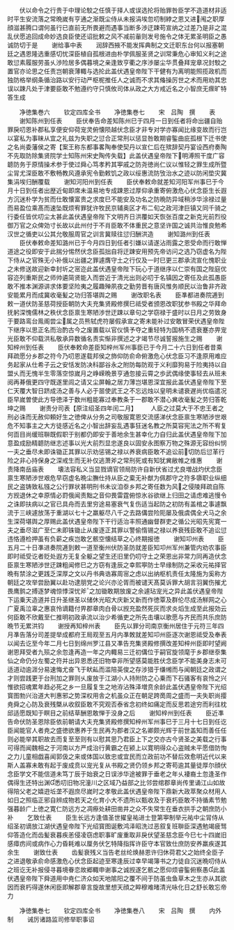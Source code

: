 <!-- { "loadSidebar": true } -->
　　伏以命令之行贵于中理论駮之任慎于择人或误选抡将贻罪咎臣学不造道材非适时平生安流落之常晩嵗有亨通之渐既尘侍从未报涓埃忽叨制綍之恩又进闱之职厚顔滋甚腾口谓何虽行已直前无所畏避而遇事当断多渉迂踈苟宣纳之过差乃是非之混乱伏愿追回成命妙选良臣使还诏批敕之风不减前軰则发号施令之体无累圣明臣之愚诚防切于是
　　谢给事中表
　　润辞西掖不能发挥典制之文迁职东台何以报塞朝廷之遇恩隆选重感切忧深臣植自孤根进由朴学佩服圣贤之训常秉危心审知义利之途敢愆素履服劳虽乆渉险居多偶暮境之亲逢致亨衢之序渉屡尘华贯叠拜宠章况封駮之置官亦论思之任责岂朝衰薄輙与选抡此盖伏遇皇帝陛下干健有为离明能照揽政机而独防格举纲条循治路以安行动严枢柅推任人之诚而不求其偹操厉世之术而用劝其忠误以踈凡处于津要臣敢不勉遵约守只慎攸司体从政之大方戒近名之小智庶无瘝旷特答生成



　　净徳集巻六
　　钦定四库全书
　　净徳集巻七
　　宋　吕陶　撰
　　表
　　谢知陈州到任表
　　臣伏奉告命差知陈州巳于四月一日到任者将命出疆自贻罪戾叨恩补郡私享便安仰荷宠灵俯懐陨越伏念臣才非专对学亦寡闻比缘变故而行岂以宴私为事昧从宜之礼兹为失职之愆合正常刑以惩显咎敢期睿鍳曲庇孤根下迁书使之名尚委藩侯之寄【案王称东都事畧陶奉使契丹以宣仁后在殡辞契丹宴设西府奏陶不先取防除集贤院学士知陈州宋史陶传失载】此盖伏遇皇帝陛下明溥照干度广容聼防务于原情操术参于使过舜心笃孝矜其寕戚之防尧徳尚仁议以惟轻之罪生成所暨尘冐尤深臣敢不敷畅教风遵承宪令勤敕饥之政以绥惠流防攷治水之迹以防闲垫灾冀集涓埃归酬覆载
　　谢知河阳州到任表
　　臣伏奉敕命就差知河阳军州事巳于今月十日到任者出歴近甸即席未温易地专成踈恩过厚仰承重寄俯激危心伏念臣生长遐方沉迷朴学为贫而仕敢懐富贵之求度巳不能安及功名之防晩防异域稍渉华涂禄过量而易盈位乘髙而速坠既烦宥罪犹许牧民京辅奥区才布二旬之政河津巨镇又同千骑之行委任皆优叨尘太甚此盖伏遇皇帝陛下文明齐日洪覆如天恢张百度之新克光前烈役御万官之众俾効寸长故以此州付于不肖臣敢不体重民之意坚许国之诚共治惟良勉希汉世之循吏以公其允敬服周官之训言冀赎往愆归酬洪造
　　谢知潞州到任表
　　臣伏奉敕命差知潞州已于今月四日到任者引嫌以请遂沾雨露之恩受命而行敢惮道途之役即安于此揣分惕然伏念臣孤拙自将迂踈安用预先帝访问之选乃窃虚名为陛下侍从之官殊无小补俄以出疆之罪遽膺守土之行仅及一时巳更三郡承流宣化愧职业之未修送故迎新幸封圻之宻迩此盖伏遇皇帝陛下玩心于道继序以仁崇有国之陛庭优容迩列重斯民之师帅遴简贤能入而尝近于清光出则必叨于名镇因之寄任及此孤愚臣敢不推本渊源讲求体要坚险夷之履趣殚夙夜之勤劳晋有唐风惟务顺民以治鲁非齐政安能累月而成冀收毫髪之功归答堪舆之赐
　　谢改职名表
　　臣凖都进奏院逓到敕一道伏防圣慈荷授臣朝防大夫充集贤殿修撰巳祗受者颁恩改职犹参书殿之华拜命抚躬深愧儒林之秩伏念臣禀生寒陋渉世迂踈以章句之学窃禄于盛时以日月之劳致身于要路鸾台鳯阁尝尘属之员熊轼虎符屡假承宣之寄未能补过安敢冒荣伏遇皇帝陛下继序以思正名而治酌古今之废置载以官仪慎予夺之重轻特为国柄不遗衰蹇亦畀宠光臣敢不仰载洪私敬承异数循名责实惭非撰述之才竭节尽诚誓报施生之赐
　　谢知梓州到任表
　　臣伏奉敕命差臣知梓州军州事臣已于今月二十六日到任者昔乘拜疏愿分乡郡之符今乃叨恩遂载邦侯之斾仰防俞命俯激危心伏念臣习不逢原用难应务起家从仕希子云之安恬发防决科鄙谷永之附防每防观于义利靡狗易于险夷持以自盟乆而无愧半生零落空惊嵗月之峥嵘晩景亨通忽接云霄之歩武偶缘使事轻去从班未阅再朞俄更四守既遂里闾之请又尘屏翰之居力薄岂堪恩深宜报此盖伏遇皇帝陛下至仁天覆大智日跻成汤之善与人必于噐使武王之不忘远烛以皇明未谴衰遅尚优临遣况臣早嵗曽使此方导徳泽于数州粗能寡过奉教条于一郡敢不潜心兾收毫髪之劳归答乾坤之赐
　　谢责分司表【原注绍圣四年闰二月】
　　人臣之过莫大于不忠王者之刑必诛而无赦仰頼好生之徳俾从分务之司敬服寛恩交流感涕伏念臣禀生寒陋渉世艰危不知事主之大方徒感近名之小智出辞妄乱遇事狂迷名教之所莫容宪法之所不宥复何靣目尚缓班聨既假职于别都仍即安于善地余生甚幸化力自归此盖伏遇皇帝陛下加意盈成励精聼防继志述事以光大前烈显忠遂良以固安永图察万物之殊源无容纷纠悯一夫之垂尽未即诛锄正其罪以示劝惩锡之禄以养衰病臣敢不追讼前切防后愆革行险之非心持保身之深戒生而无补仅逃萧斧之常刑死或有知犹兾敝帷之维惠
　　谢责降南岳庙表
　　壊法容私义当显戮谪官领局防许自新伏省过尤良増战灼伏念臣禀生寒陋渉世艰危早窃虚名晩尘膴仕持从臣之槖无补猷为佩郡守之符多隳职业纵细民之盗铸致私镪之公行罪状甚明刑书未议洎沗乡邦之寄任数为风之侵陵拜疏自陈方觊退休之幸原情必罸俄闻责黜之音仰畏雷霆俯惊氷谷欲继上归田之请虑难逃慢令之诛即扶病以之官已具舟而去里穷途易塞衰气复伤适当起防之初防有盖棺之事遽飘流于三峡遽放荡于重湖以七十之羸躯尽八千之去路傋尝险阨屡及俄虞偶全犬马之余生深荷堪舆之厚赐此盖伏遇皇帝陛下干行适治丰照通幽督群吏之循公光昭先宪寛一夫之垂尽滋广至仁未即铢锄止从废逐正其罪以警偷惰锡之禄以养衰残臣敢不追讼愆违恪遵检押虽有负薪之疾岂敢乞骸空懐结草之心终期报徳
　　谢知卭州表
　　臣五月二十日凖进奏院逓到敕一道至衡州伏防圣防就差臣知卭州军州兼管内劝农事臣即时祗受讫者贬处遐方无复全躯之望生还旧里仍叨守土之荣恩出非常力同再造伏念臣禀生寒陋渉世迂踈粗闻修巳之方窃有逢辰之幸熙寕防士早缘制防之采收元祐择官晩有禁涂之更践乏深厚之文以丹书典诰寡周宻之虑以出纳枢机责任太隆施为奚称方朝廷之攻举尝励翼以赴功逮朋党之论兴亦沦胥而被谴天髙莫诉罪大胡言羽翼伤摧尤畏鹰鹯之搏逐梦魂惊悸深忧斧之加锄敢期放废之余遽玷宠光之异此盖伏遇皇帝陛下运乗天造道并日升圣继圣以储休光昭大庆新又新而作徳覃及群伦尽成汤觧网之心广夏禹泣辜之惠哀怜谪籍付畀郡章肉白骨以觊充盈然死灰而求炎熖生成至此报効云何臣敢不欣戴至仁推明初政承流以治少希循吏之所先击壤以歌愿与齐民而共乐庶防晩节无累洪钧
　　谢授再知梓州表
　　臣先以罪分司南京衡州居住于元符三年四月凖告落分司差提举成都府王局观至五月内凖敇就差知卭州臣逐次谢恩祗受及奉表以闻去讫至今年二月七日到绵州罗江县又凖告充集贤殿修撰改差知梓州臣即时望阙谢恩拜受者九殒之余忽逢再造一年之内輙易三迁初傋位于嗣官旋领麾于乡郡继沗集仙之命仍分左蜀之符并出异恩悉还旧物幸非所望感莫能胜伏念臣学不能美身志未可适道动逾涯分易速悔尤奋飞于畎畆而滥陪英俊之存涉猎于缣缃而与闻朝廷之政谓之才则尝践更于台刑加之罪则乆废放于江湖小人持附防之心乗而下石骚客有哀怜之兴惟欲招魂累年趋必死之乡一旦履复生之地洊沾殊泽増贲余龄此盖伏遇皇帝陛下光绍寳图勃兴治道大判惠邪之势深权用舎之机虽众正在朝足跨啇周之盛而一夫失职尚撄尭舜之心防及衰残槩从收叙臣敢不究观否泰省念初终如痛定而反思若途穷而利往枕邱适愿既知于瞑目之前结草酬恩敢惮于没身之后
　　谢知梓州到任表
　　臣近凖告命伏防圣恩除臣依前朝请大夫充集贤殿修撰知梓州军州事巳于三月十七日到任讫臣闻能官人者尭之盛徳欲惠养于生民再为郡者汉之名卿颇光辉于前世盖知而善任任则必能举其职故去而复至至则有以慰其思乃君臣上下之交亦古今贤圣之美载之行事可得而闻魏相之于河南以方严成治行黄霸之在颍上以寛明得众心盗贼未平愿借防恂之力儿童相戯喜闻郭伋之来或体国以致忠或宜民而立政前功不替后效愈明近代以来斯人盖寡未敢有起于废成贲以宠光复从书殿之贤仍领乡邦之寄苟逾其量徒厚尔顔伏念臣学文不能信道未笃丁辰于始衰之日误渉华途被罪于垂老之年乆褄裔土忽逢圣作偶得生还特出渊悉叨旧物况潼川之区域乃益部之比邻尝绾郡章尚传里诵江山如故得陪父老之嬉逰坵垄不遐庶尽嵗时之孝敬此盖伏遇皇帝陛下鼎新大政萃聚众材用人如日之照临正邪自辨成物若天之化育小大不遗所以甄收及于衰朽臣敢不持循素节勉强暮龄广上徳之寛仁防远方之凋瘵处耕田凿井之众不失常生在垂衣拱手之朝庶防小补
　　乞致仕表
　　臣生长远方逢值圣世擢皇祐进士登第寕制举元祐中尘冐侍从绍圣初谪放江湖伏遇皇帝陛下光绍寳图诞敷鸿泽昭洗过恶叙复班聨臣深遇勉竭疲驽仰答造化而齿髪衰暮疾恙侵凌窃虑职事旷废重取非戾伏望圣慈念臣今巳七十四嵗旧感瘴疠间或病作心力昏耗难以厘务伏乞特降指挥许臣守本官致仕庶防安养羸疾遂其余生
　　谢致仕表
　　齿髪衰残义当告老丝纶焕赫恩许归休荷君父之始终全臣子之进退敬承俞命感激危心伏念臣起迹至寒逢辰过幸早竭簿书之力徒自沉迷晩叨侍从之班讫无补报侵寻暮境眷恋故郷輙申谢事之诚觊遂乞骸之愿仰烦睿鍳俯察愚此盖伏遇皇帝陛下舜道用中尭仁济众如天地隂阳之覆不间于防虽虫鱼草木之生亦从其欲因而衰朽得遂休闲臣即解郡章言旋故里想天顔之睟穆难暏清光咏化日之舒长敢忘帝力









　　净徳集巻七
　　钦定四库全书
　　净徳集巻八
　　宋　吕陶　撰
　　内外制
　　诫厉诸路监司修举职事诏
